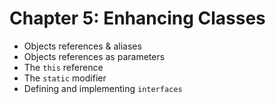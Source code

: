 # Chapter 5: Enhancing Classes

- Objects references & aliases
- Objects references as parameters
- The `this` reference
- The `static` modifier
- Defining and implementing `interfaces`